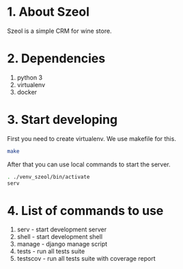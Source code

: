 # 1. About Szeol

Szeol is a simple CRM for wine store.

# 2. Dependencies

1. python 3
2. virtualenv
3. docker

# 3. Start developing

First you need to create virtualenv. We use makefile for this.

```bash
make
```

After that you can use local commands to start the server.

```bash
. ./venv_szeol/bin/activate
serv
```

# 4. List of commands to use

1. serv - start development server
2. shell - start development shell
3. manage - django manage script
4. tests - run all tests suite
5. testscov - run all tests suite with coverage report
